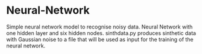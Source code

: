 # Neural-Network
Simple neural network model to recognise noisy data.
Neural Network with one hidden layer and six hidden nodes.
sinthdata.py produces sinthetic data with Gaussian noise to a file that will be used as input for the training of the neural network.
